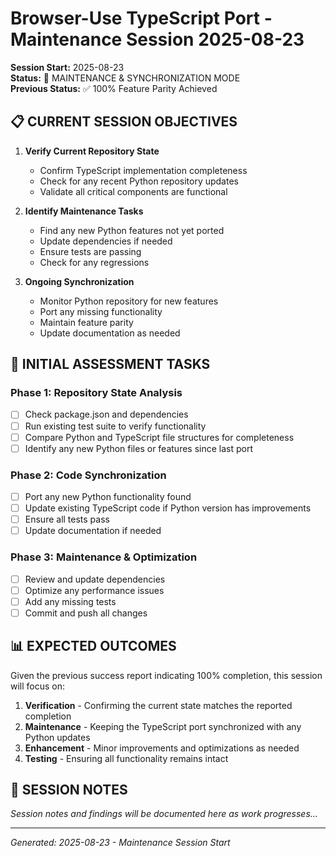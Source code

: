 # Browser-Use TypeScript Port - Maintenance Session 2025-08-23

**Session Start:** 2025-08-23  
**Status:** 🔧 MAINTENANCE & SYNCHRONIZATION MODE  
**Previous Status:** ✅ 100% Feature Parity Achieved

## 📋 CURRENT SESSION OBJECTIVES

1. **Verify Current Repository State**
   - Confirm TypeScript implementation completeness
   - Check for any recent Python repository updates
   - Validate all critical components are functional

2. **Identify Maintenance Tasks**
   - Find any new Python features not yet ported
   - Update dependencies if needed
   - Ensure tests are passing
   - Check for any regressions

3. **Ongoing Synchronization**
   - Monitor Python repository for new features
   - Port any missing functionality
   - Maintain feature parity
   - Update documentation as needed

## 🎯 INITIAL ASSESSMENT TASKS

### Phase 1: Repository State Analysis
- [ ] Check package.json and dependencies
- [ ] Run existing test suite to verify functionality  
- [ ] Compare Python and TypeScript file structures for completeness
- [ ] Identify any new Python files or features since last port

### Phase 2: Code Synchronization
- [ ] Port any new Python functionality found
- [ ] Update existing TypeScript code if Python version has improvements
- [ ] Ensure all tests pass
- [ ] Update documentation if needed

### Phase 3: Maintenance & Optimization
- [ ] Review and update dependencies
- [ ] Optimize any performance issues
- [ ] Add any missing tests
- [ ] Commit and push all changes

## 📊 EXPECTED OUTCOMES

Given the previous success report indicating 100% completion, this session will focus on:

1. **Verification** - Confirming the current state matches the reported completion
2. **Maintenance** - Keeping the TypeScript port synchronized with any Python updates
3. **Enhancement** - Minor improvements and optimizations as needed
4. **Testing** - Ensuring all functionality remains intact

## 📝 SESSION NOTES

*Session notes and findings will be documented here as work progresses...*

---

*Generated: 2025-08-23 - Maintenance Session Start*